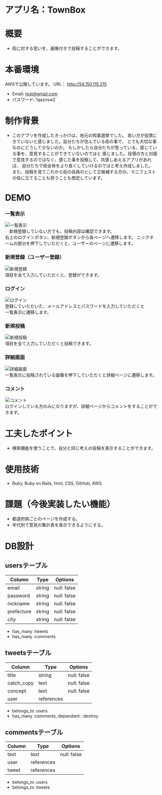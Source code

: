 # アプリ名：TownBox

# 概要
- 街に対する思いを、画像付きで投稿することができます。

# 本番環境
 AWSで公開しています。
  URL： http://54.150.115.215
  - Email: test@gmail.com
  - パスワード: 1qazxsw2

# 制作背景
- このアプリを作成したきっかけは、地元の知事選挙でした。
  若い方が投票にきていないと感じました。自分たちが住んでいる街の事で、
  とても大切な事なのにどうして少ないのか。
  もしかしたら自分たちが思っている、感じている事を、意見することができていないのではと
  感じました。役場の方と対面で意見するのではなく、感じた事を投稿して、共感しあえるアプリがあれば、
  自分たちで街全体をより良くしていけるのではと考え作成しました。
  また、投稿を見てこれから街の役員のとして立候補する方の、マニフェストの役に立てることも担うことも想定しています。

# DEMO  
### 一覧表示
  ![一覧表示](app/assets/images/一覧表示.png)  
　新規登録していない方でも、投稿内容は確認できます。  
  右上のログインボタン、新規登録ボタンから各ページへ遷移します。
  ニックネームの部分を押下していただくと、ユーザーのページに遷移します。
### 新規登録（ユーザー登録）
  ![新規登録](app/assets/images/ユーザー登録.png)  
  項目を全て入力していただくと、登録ができます。
### ログイン
  ![ログイン](app/assets/images/ログイン.png)  
  登録していただいた、メールアドレスとパスワードを入力していただくと  
  一覧表示に遷移します。
### 新規投稿
  ![新規投稿](app/assets/images/新規投稿.png)  
  項目を全て入力していただくと投稿できます。
### 詳細画面
  ![詳細画面](app/assets/images/詳細画面.png)  
  一覧表示に投稿されている画像を押下していただくと詳細ページに遷移します。
### コメント
  ![コメント](app/assets/images/コメント.png)  
  ログインしている方のみになりますが、詳細ページからコメントをすることができます。
  
  
# 工夫したポイント
  - 検索機能を使うことで、自分と同じ考えの投稿を表示することができます。

# 使用技術
  - Ruby, Ruby on Rails, html, CSS, GitHub, AWS

# 課題（今後実装したい機能）
  - 都道府県ごとのページを作成する。
  - 年代別で意見の集計表を表示できるようにする。

# DB設計
## usersテーブル

| Column      | Type   | Options     |
| ----------- | ------ | ----------- |
| email       | string | null: false |
| password    | string | null: false |
| nickname    | string | null: false |
| prefecture  | string | null: false |
| city        | string | null: false |

- has_many :tweets
- has_many :comments

## tweetsテーブル

| Column      | Type       | Options     |
| ----------- | ---------- | ----------- |
| title       | string     | null: false |
| catch_copy  | text       | null: false |
| concept     | text       | null: false |
| user        | references |             |

- belongs_to :users
- has_many :comments, dependent: :destroy

## commentsテーブル

| Column      | Type       | Options     |
| ----------- | ---------- | ----------- |
| text        | text       | null: false |
| user        | references |             |
| tweet       | references |             |

- belongs_to :users
- belongs_to :tweets
